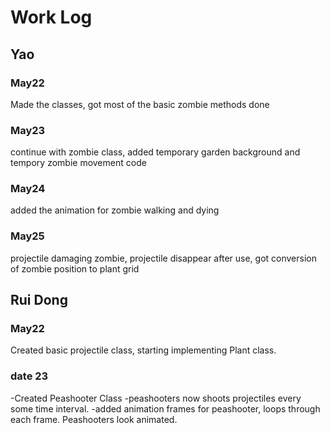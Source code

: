 # Work Log

## Yao 
### May22
Made the classes, got most of the basic zombie methods done
### May23
continue with zombie class, added temporary garden background and tempory zombie movement code
### May24
added the animation for zombie walking and dying
### May25
projectile damaging zombie, projectile disappear after use, got conversion of zombie position to plant grid

## Rui Dong

### May22

Created basic projectile class, starting implementing Plant class.

### date 23

-Created Peashooter Class
-peashooters now shoots projectiles every some time interval.
-added animation frames for peashooter, loops through each frame. Peashooters look animated.
